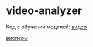 ﻿# video-analyzer

Код с обучения моделей:
[видео](https://github.com/Degior/video-analysis)

[висперы](https://github.com/Degior/whisper-finetune)
